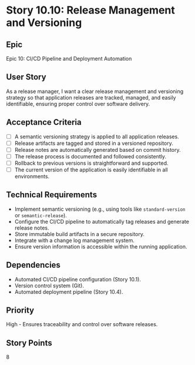 # Story 10.10: Release Management and Versioning

## Epic

Epic 10: CI/CD Pipeline and Deployment Automation

## User Story

As a release manager, I want a clear release management and versioning strategy so that application releases are tracked, managed, and easily identifiable, ensuring proper control over software delivery.

## Acceptance Criteria

- [ ] A semantic versioning strategy is applied to all application releases.
- [ ] Release artifacts are tagged and stored in a versioned repository.
- [ ] Release notes are automatically generated based on commit history.
- [ ] The release process is documented and followed consistently.
- [ ] Rollback to previous versions is straightforward and supported.
- [ ] The current version of the application is easily identifiable in all environments.

## Technical Requirements

- Implement semantic versioning (e.g., using tools like `standard-version` or `semantic-release`).
- Configure the CI/CD pipeline to automatically tag releases and generate release notes.
- Store immutable build artifacts in a secure repository.
- Integrate with a change log management system.
- Ensure version information is accessible within the running application.

## Dependencies

- Automated CI/CD pipeline configuration (Story 10.1).
- Version control system (Git).
- Automated deployment pipeline (Story 10.4).

## Priority

High - Ensures traceability and control over software releases.

## Story Points

8
